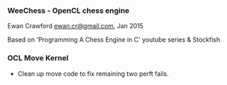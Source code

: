 ### WeeChess - OpenCL chess engine

Ewan Crawford <ewan.cr@gmail.com>, Jan 2015

Based on 'Programming A Chess Engine in C' youtube series & Stockfish


### OCL Move Kernel

+ Clean up move code to fix remaining two perft fails.

